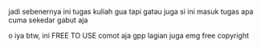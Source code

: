 jadi sebenernya ini tugas kuliah gua 
tapi gatau juga si ini masuk tugas apa cuma sekedar gabut aja 

o iya btw, ini FREE TO USE
comot aja gpp
lagian juga emg free copyright

